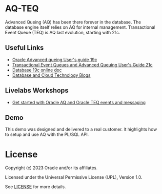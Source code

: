 # AQ-TEQ

Advanced Queing (AQ) has been there forever in the database. The database engine itself relies on AQ for internal management.
Transactional Event Queue (TEQ) is AQ last evolution, starting with 21c.
 
## Useful Links  
 
- [Oracle Advanced queing User's guide 19c](https://docs.oracle.com/en/database/oracle/oracle-database/19/adque/#Oracle%C2%AE-Database)
- [Transactional Event Queues and Advanced Queuing User's Guide 21c](https://docs.oracle.com/en/database/oracle/oracle-database/21/adque/#Oracle%C2%AE-Database)
- [Database 19c online doc](https://docs.oracle.com/en/database/oracle/oracle-database/19/index.html)
- [Database and Cloud Technology Blogs](https://blogs.oracle.com/coretec/category/crt-english-content)
  

## Livelabs Workshops

- [Get started with Oracle AQ and Oracle TEQ events and messaging](https://apexapps.oracle.com/pls/apex/r/dbpm/livelabs/view-workshop?wid=1016&clear=RR,180&session=904969734537)

## Demo

This demo was designed and delivered to a real customer. It highlights how to setup and use AQ with the PL/SQL API.

 # License

Copyright (c) 2023 Oracle and/or its affiliates.

Licensed under the Universal Permissive License (UPL), Version 1.0.

See [LICENSE](https://github.com/oracle-devrel/technology-engineering/blob/folder-structure/LICENSE) for more details.
